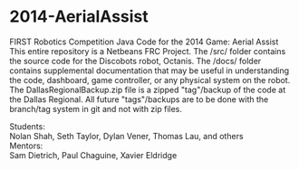 2014-AerialAssist
=================

FIRST Robotics Competition Java Code for the 2014 Game: Aerial Assist
This entire repository is a Netbeans FRC Project. The /src/ folder contains
the source code for the Discobots robot, Octanis. The /docs/ folder contains
supplemental documentation that may be useful in understanding the code,
dashboard, game controller, or any physical system on the robot. The
DallasRegionalBackup.zip file is a zipped "tag"/backup of the code at the Dallas
Regional. All future "tags"/backups are to be done with the branch/tag system in
git and not with zip files.

Students:  
Nolan Shah, Seth Taylor, Dylan Vener, Thomas Lau, and others  
Mentors:  
Sam Dietrich, Paul Chaguine, Xavier Eldridge  
